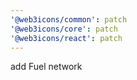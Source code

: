 ```yaml
---
'@web3icons/common': patch
'@web3icons/core': patch
'@web3icons/react': patch
---
```


add Fuel network
